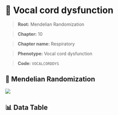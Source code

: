 # 🧪 Vocal cord dysfunction

> **Root:** Mendelian Randomization

> **Chapter:** 10  

> **Chapter name:** Respiratory

> **Phenotype:** Vocal cord dysfunction  

> **Code:** `VOCALCORDDYS`

## 🧬 Mendelian Randomization  

<img src="/MR/Figures/Forward/VOCALCORDDYS.png"/>

## 📊 Data Table

<CsvTableMRF src="/MR_Data/Forward/VOCALCORDDYS.csv"/>
